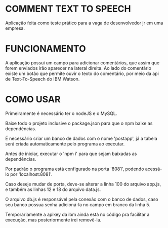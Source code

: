 # COMMENT TEXT TO SPEECH

Aplicação feita como teste prático para a vaga de desenvolvedor jr em uma empresa.

# FUNCIONAMENTO

A aplicação possui um campo para adicionar comentários, que assim que forem enviados irão aparecer na lateral direita. Ao lado do comentário existe um botão que permite ouvir o texto do comentário, por meio da api de Text-To-Speech do IBM Watson.

# COMO USAR

Primeiramente é necessário ter o nodeJS e o MySQL.

Baixe todo o projeto inclusive o package.json para que o npm baixe as dependências.

É necessário criar um banco de dados com o nome 'postapp', já a tabela será criada automaticamente pelo programa ao executar.

Antes de iniciar, executar o 'npm i' para que sejam baixadas as dependências.

Por padrão o programa está configurado na porta '8081', podendo acessá-lo por 'localhost:8081'.

Caso deseje mudar de porta, deve-se alterar a linha 100 do arquivo app.js, e também as linhas 12 e 18 do arquivo data.js.

O arquivo db.js é responsável pela conexão com o banco de dados, caso seu banco possua senha adicioná-la no campo em branco da linha 5.

Temporariamente a apikey da ibm ainda está no código pra facilitar a execução, mas posteriormente irei removê-la.
